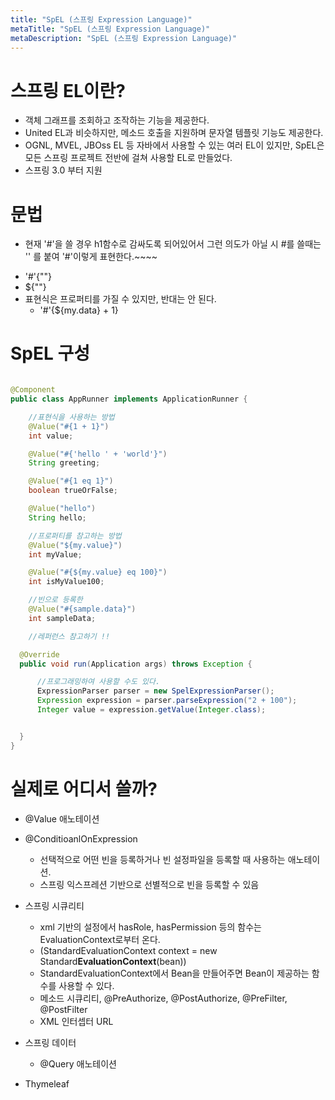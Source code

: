 ```yaml
---
title: "SpEL (스프링 Expression Language)"
metaTitle: "SpEL (스프링 Expression Language)"
metaDescription: "SpEL (스프링 Expression Language)"
---
```


# 스프링 EL이란?
- 객체 그래프를 조회하고 조작하는 기능을 제공한다.
- United EL과 비슷하지만, 메소드 호출을 지원하며 문자열 템플릿 기능도 제공한다.
- OGNL, MVEL, JBOss EL 등 자바에서 사용할 수 있는 여러 EL이 있지만, SpEL은 모든 스프링 프로젝트 전반에 걸쳐 사용할 EL로 만들었다.
- 스프링 3.0 부터 지원

# 문법

* 현재 '#'을 쓸 경우 h1함수로 감싸도록 되어있어서 그런 의도가 아닐 시 #를 쓸때는 '' 를 붙여 '#'이렇게 표현한다.~~~~

- '#'{""}
- ${""}
- 표현식은 프로퍼티를 가질 수 있지만, 반대는 안 된다.
  - '#'{${my.data} + 1}

# SpEL 구성
```java

@Component
public class AppRunner implements ApplicationRunner {

    //표현식을 사용하는 방법
    @Value("#{1 + 1}")
    int value;

    @Value("#{'hello ' + 'world'}")
    String greeting;

    @Value("#{1 eq 1}")
    boolean trueOrFalse;

    @Value("hello")
    String hello;

    //프로퍼티를 참고하는 방법
    @Value("${my.value}")
    int myValue;

    @Value("#{${my.value} eq 100}")
    int isMyValue100;

    //빈으로 등록한
    @Value("#{sample.data}")
    int sampleData;

    //레퍼런스 참고하기 !!

  @Override
  public void run(Application args) throws Exception {

      //프로그래밍하여 사용할 수도 있다.
      ExpressionParser parser = new SpelExpressionParser();
      Expression expression = parser.parseExpression("2 + 100");
      Integer value = expression.getValue(Integer.class);


  }
}
```

# 실제로 어디서 쓸까?
- @Value 애노테이션
- @ConditioanlOnExpression
  - 선택적으로 어떤 빈을 등록하거나 빈 설정파일을 등록할 때 사용하는 애노테이션.
  - 스프링 익스프레션 기반으로 선별적으로 빈을 등록할 수 있음
- 스프링 시큐리티
  - xml 기반의 설정에서 hasRole, hasPermission 등의 함수는 EvaluationContext로부터 온다.
  - (StandardEvaluationContext context = new Standard**EvaluationContext**(bean))
  - StandardEvaluationContext에서 Bean을 만들어주면 Bean이 제공하는 함수를 사용할 수 있다.
  - 메소드 시큐리티, @PreAuthorize, @PostAuthorize, @PreFilter, @PostFilter
  - XML 인터셉터 URL

- 스프링 데이터
  - @Query 애노테이션

- Thymeleaf

